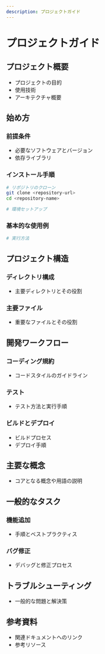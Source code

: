```yaml
---
description: プロジェクトガイド
---
```


# プロジェクトガイド

## プロジェクト概要
- プロジェクトの目的
- 使用技術
- アーキテクチャ概要

## 始め方
### 前提条件
- 必要なソフトウェアとバージョン
- 依存ライブラリ

### インストール手順
```bash
# リポジトリのクローン
git clone <repository-url>
cd <repository-name>

# 環境セットアップ
```

### 基本的な使用例
```bash
# 実行方法
```

## プロジェクト構造
### ディレクトリ構成
- 主要ディレクトリとその役割

### 主要ファイル
- 重要なファイルとその役割

## 開発ワークフロー
### コーディング規約
- コードスタイルのガイドライン

### テスト
- テスト方法と実行手順

### ビルドとデプロイ
- ビルドプロセス
- デプロイ手順

## 主要な概念
- コアとなる概念や用語の説明

## 一般的なタスク
### 機能追加
- 手順とベストプラクティス

### バグ修正
- デバッグと修正プロセス

## トラブルシューティング
- 一般的な問題と解決策

## 参考資料
- 関連ドキュメントへのリンク
- 参考リソース